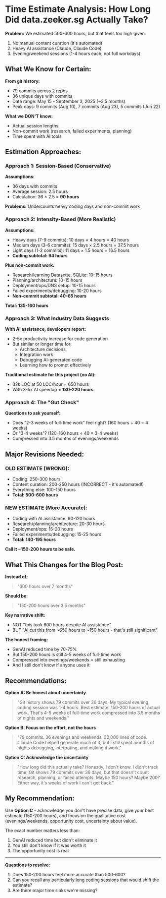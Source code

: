 # Time Estimate Analysis: How Long Did data.zeeker.sg Actually Take?

**Problem:** We estimated 500-600 hours, but that feels too high given:
1. No manual content curation (it's automated)
2. Heavy AI assistance (Claude, Claude Code)
3. Evening/weekend sessions (1-4 hours each, not full workdays)

## What We Know for Certain:

**From git history:**
- 79 commits across 2 repos
- 36 unique days with commits
- Date range: May 15 - September 3, 2025 (~3.5 months)
- Peak days: 9 commits (Aug 10), 7 commits (Aug 23), 5 commits (Jun 22)

**What we DON'T know:**
- Actual session lengths
- Non-commit work (research, failed experiments, planning)
- Time spent with AI tools

## Estimation Approaches:

### Approach 1: Session-Based (Conservative)
**Assumptions:**
- 36 days with commits
- Average session: 2.5 hours
- Calculation: 36 × 2.5 = **90 hours**

**Problems:** Undercounts heavy coding days and non-commit work

### Approach 2: Intensity-Based (More Realistic)
**Assumptions:**
- Heavy days (7-9 commits): 10 days × 4 hours = 40 hours
- Medium days (3-6 commits): 15 days × 2.5 hours = 37.5 hours
- Light days (1-2 commits): 11 days × 1.5 hours = 16.5 hours
- **Coding subtotal: 94 hours**

**Plus non-commit work:**
- Research/learning Datasette, SQLite: 10-15 hours
- Planning/architecture: 10-15 hours
- Deployment/ops/DNS setup: 10-15 hours
- Failed experiments/debugging: 10-20 hours
- **Non-commit subtotal: 40-65 hours**

**Total: 135-160 hours**

### Approach 3: What Industry Data Suggests

**With AI assistance, developers report:**
- 2-5x productivity increase for code generation
- But similar or longer time for:
  - Architecture decisions
  - Integration work
  - Debugging AI-generated code
  - Learning how to prompt effectively

**Traditional estimate for this project (no AI):**
- 32k LOC at 50 LOC/hour = 650 hours
- With 3-5x AI speedup = **130-220 hours**

### Approach 4: The "Gut Check"

**Questions to ask yourself:**
- Does "2-3 weeks of full-time work" feel right? (160 hours ÷ 40 = 4 weeks)
- Or "3-4 weeks"? (120-160 hours ÷ 40 = 3-4 weeks)
- Compressed into 3.5 months of evenings/weekends

## Major Revisions Needed:

### OLD ESTIMATE (WRONG):
- Coding: 250-300 hours
- Content curation: 200-250 hours (INCORRECT - it's automated!)
- Everything else: 100-150 hours
- **Total: 500-600 hours**

### NEW ESTIMATE (More Accurate):
- Coding with AI assistance: 90-120 hours
- Research/planning/architecture: 20-30 hours
- Deployment/ops: 15-20 hours
- Failed experiments/debugging: 15-25 hours
- **Total: 140-195 hours**

**Call it ~150-200 hours to be safe.**

## What This Changes for the Blog Post:

**Instead of:**
> "600 hours over 7 months"

**Should be:**
> "150-200 hours over 3.5 months"

**Key narrative shift:**
- NOT "this took 600 hours despite AI assistance"
- BUT "AI cut this from ~650 hours to ~150 hours - that's still significant"

**The honest framing:**
- GenAI reduced time by 70-75%
- But 150-200 hours is still 4-5 weeks of full-time work
- Compressed into evenings/weekends = still exhausting
- And I still don't know if anyone uses it

## Recommendations:

**Option A: Be honest about uncertainty**
> "Git history shows 79 commits over 36 days. My typical evening coding session was 1-4 hours. Best estimate: 150-200 hours of actual work. That's 4-5 weeks of full-time work compressed into 3.5 months of nights and weekends."

**Option B: Focus on the effort, not the hours**
> "79 commits. 36 evenings and weekends. 32,000 lines of code. Claude Code helped generate much of it, but I still spent months of nights debugging, integrating, and making it work."

**Option C: Acknowledge the uncertainty**
> "How long did this actually take? Honestly, I don't know. I didn't track time. Git shows 79 commits over 36 days, but that doesn't count research, planning, or failed attempts. Maybe 150 hours? Maybe 200? Either way, it's weeks of work I can't get back."

## My Recommendation:

Use **Option C** - acknowledge you don't have precise data, give your best estimate (150-200 hours), and focus on the qualitative cost (evenings/weekends, opportunity cost, uncertainty about value).

The exact number matters less than:
1. GenAI reduced time but didn't eliminate it
2. You still don't know if it was worth it
3. The opportunity cost is real

---

**Questions to resolve:**
1. Does 150-200 hours feel more accurate than 500-600?
2. Can you recall any particularly long coding sessions that would shift the estimate?
3. Are there major time sinks we're missing?
